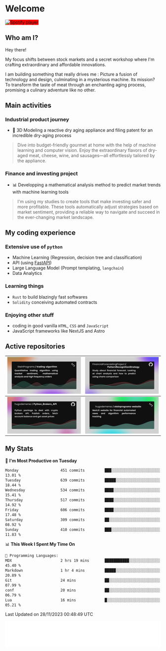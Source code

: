 # Welcome 

<picture>
  <source 
   media="(prefers-color-scheme: dark)" 
   srcset="https://spotify-github-profile.vercel.app/api/view?uid=11124908899&cover_image=true&theme=natemoo-re&show_offline=true&background_color=000000&interchange=true&bar_color=ff9300&bar_color_cover=true"
    style="background-color:white">
  <img href="https://spotify-github-profile.vercel.app/api/view?uid=11124908899&redirect=true" height="200px" width="200px" alt="Spotify player" 
   src="https://spotify-github-profile.vercel.app/api/view?uid=11124908899&cover_image=true&theme=natemoo-re&show_offline=true&background_color=000000&interchange=true&bar_color=ff9300&bar_color_cover=true"
    style="background:red;">
</picture>

## Who am I?

Hey there! 

My focus shifts between stock markets and a secret workshop where I'm crafting extraordinary and affordable innovations. 

I am building something that really drives me :
Picture a fusion of technology and design, culminating in a mysterious machine. 
Its mission? To transform the taste of meat through an enchanting aging process, promising a culinary adventure like no other.

## Main activities

### Industrial product journey
* 🚀 3D Modeling a reactive dry aging appliance and filing patent for an incredible dry-aging process

> Dive into budget-friendly gourmet at home with the help of machine learning and computer vision. Enjoy the extraordinary flavors of dry-aged meat, cheese, wine, and sausages—all effortlessly tailored by the appliance.

### Finance and investing project
* 📊 Developping a mathematical analysis method to predict market trends with machine learning tools

> I'm using my studies to create tools that make investing safer and more profitable. These tools automatically adjust strategies based on market sentiment, providing a reliable way to navigate and succeed in the ever-changing market landscape.

## My coding experience

### Extensive use of `python` 

* Machine Learning (Regression, decision tree and classification)
* API (using [FastAPI](https://fastapi.tiangolo.com))
* Large Language Model (Prompt templating, `langchain`)
* Data Analytics

### Learning things

* `Rust` to build blazingly fast softwares
* `Solidity` conceiving automated contracts

### Enjoying other stuff

* coding in good vanilla `HTML`, `CSS` and `JavaScript` 
* JavaScript frameworks like NextJS and Astro

## Active repositories

|[![Python Trading Algorithm](assets/base_python_architecture.png)](https://github.com/SteinPrograms/base-python-architecture)|[![Quantitative Prediction](assets/pattern_recognition_strategy.png)](https://github.com/FinancialForecastingProject/PatternRecognitionStrategy.git)|
| ------------- | ------------- |
|[![Broker SDK](assets/python_brokers_api.png)](https://github.com/hugodemenez/Python_Brokers_API)|[![NextJS Website](assets/steinprograms-website.png)](https://github.com/hugodemenez/steinprograms-website)|

## My Stats

<!--START_SECTION:waka-->
📅 **I'm Most Productive on Tuesday** 

```text
Monday                   451 commits         ███░░░░░░░░░░░░░░░░░░░░░░   13.01 % 
Tuesday                  639 commits         █████░░░░░░░░░░░░░░░░░░░░   18.44 % 
Wednesday                534 commits         ████░░░░░░░░░░░░░░░░░░░░░   15.41 % 
Thursday                 517 commits         ████░░░░░░░░░░░░░░░░░░░░░   14.92 % 
Friday                   606 commits         ████░░░░░░░░░░░░░░░░░░░░░   17.48 % 
Saturday                 309 commits         ██░░░░░░░░░░░░░░░░░░░░░░░   08.92 % 
Sunday                   410 commits         ███░░░░░░░░░░░░░░░░░░░░░░   11.83 % 
```


📊 **This Week I Spent My Time On** 

```text
💬 Programming Languages: 
MDX                      2 hrs 19 mins       ███████████░░░░░░░░░░░░░░   45.40 % 
Markdown                 1 hr 4 mins         █████░░░░░░░░░░░░░░░░░░░░   20.89 % 
Git                      24 mins             ██░░░░░░░░░░░░░░░░░░░░░░░   07.99 % 
conf                     20 mins             ██░░░░░░░░░░░░░░░░░░░░░░░   06.79 % 
Lua                      16 mins             █░░░░░░░░░░░░░░░░░░░░░░░░   05.21 % 
```


 Last Updated on 28/11/2023 00:48:49 UTC
<!--END_SECTION:waka-->

![Coding metrics](metrics.plugin.wakatime.svg)
